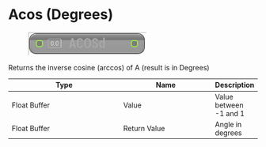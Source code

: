 # Acos (Degrees)

<div align="left" data-full-width="false">

<figure><img src="Acos_(Degrees).png" alt=""><figcaption></figcaption></figure>

</div>

Returns the inverse cosine (arccos) of A (result is in Degrees)

<table>
<thead><tr><th width="250">Type</th><th width="200">Name</th><th>Description</th></tr></thead>
<tbody>
<tr><td>Float Buffer</td><td>Value</td><td>Value between -1 and 1</td></tr>
<tr><td>Float Buffer</td><td>Return Value</td><td>Angle in degrees</td></tr>
</tbody>
</table>